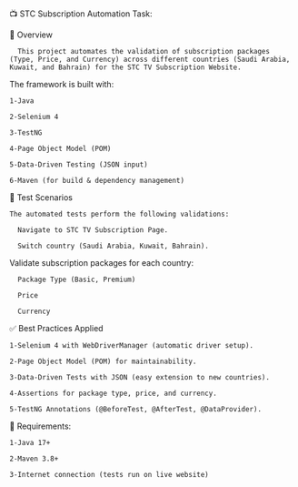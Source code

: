 📺 STC Subscription Automation Task:

  📌 Overview

      This project automates the validation of subscription packages (Type, Price, and Currency) across different countries (Saudi Arabia, Kuwait, and Bahrain) for the STC TV Subscription Website.


The framework is built with:

    1-Java

    2-Selenium 4

    3-TestNG

    4-Page Object Model (POM)

    5-Data-Driven Testing (JSON input)

    6-Maven (for build & dependency management)



🧪 Test Scenarios

    The automated tests perform the following validations:

      Navigate to STC TV Subscription Page.

      Switch country (Saudi Arabia, Kuwait, Bahrain).

  Validate subscription packages for each country:

      Package Type (Basic, Premium)

      Price

      Currency



✅ Best Practices Applied

    1-Selenium 4 with WebDriverManager (automatic driver setup).

    2-Page Object Model (POM) for maintainability.

    3-Data-Driven Tests with JSON (easy extension to new countries).

    4-Assertions for package type, price, and currency.

    5-TestNG Annotations (@BeforeTest, @AfterTest, @DataProvider).



📌 Requirements:

    1-Java 17+

    2-Maven 3.8+

    3-Internet connection (tests run on live website)
